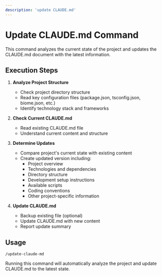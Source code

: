 ```yaml
---
description: 'update CLAUDE.md'
---
```


# Update CLAUDE.md Command

This command analyzes the current state of the project and updates the CLAUDE.md document with the latest information.

## Execution Steps

1. **Analyze Project Structure**

   - Check project directory structure
   - Read key configuration files (package.json, tsconfig.json, biome.json, etc.)
   - Identify technology stack and frameworks

2. **Check Current CLAUDE.md**

   - Read existing CLAUDE.md file
   - Understand current content and structure

3. **Determine Updates**

   - Compare project's current state with existing content
   - Create updated version including:
     - Project overview
     - Technologies and dependencies
     - Directory structure
     - Development setup instructions
     - Available scripts
     - Coding conventions
     - Other project-specific information

4. **Update CLAUDE.md**
   - Backup existing file (optional)
   - Update CLAUDE.md with new content
   - Report update summary

## Usage

```
/update-claude-md
```

Running this command will automatically analyze the project and update CLAUDE.md to the latest state.

